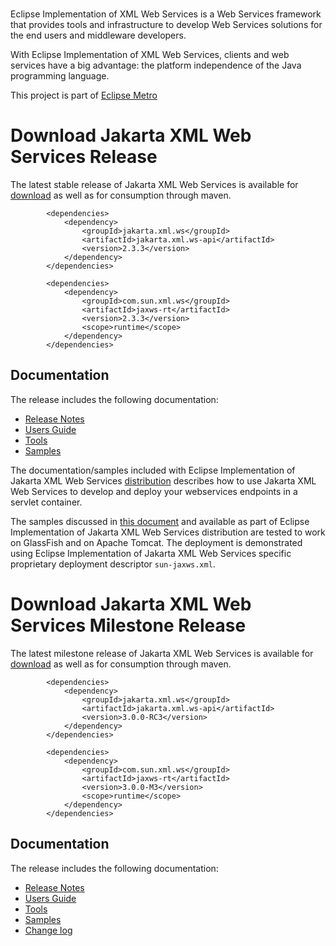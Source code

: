 <br/>


Eclipse Implementation of XML Web Services is a Web Services framework that provides tools
and infrastructure to develop Web Services solutions for the end users and middleware developers.

With Eclipse Implementation of XML Web Services, clients and web services have
a big advantage: the platform independence of the Java programming language.

This project is part of [Eclipse Metro](https://projects.eclipse.org/projects/ee4j.metro)

# <a name="Download_Jakarta_XMLS_Release"></a>Download Jakarta XML Web Services Release

The latest stable release of Jakarta XML Web Services is available for
[download](https://repo1.maven.org/maven2/com/sun/xml/ws/jaxws-ri/2.3.3/jaxws-ri-2.3.3.zip)
as well as for consumption through maven.
```
        <dependencies>
            <dependency>
                <groupId>jakarta.xml.ws</groupId>
                <artifactId>jakarta.xml.ws-api</artifactId>
                <version>2.3.3</version>
            </dependency>
        </dependencies>

        <dependencies>
            <dependency>
                <groupId>com.sun.xml.ws</groupId>
                <artifactId>jaxws-rt</artifactId>
                <version>2.3.3</version>
                <scope>runtime</scope>
            </dependency>
        </dependencies>
```

## Documentation
The release includes the following documentation:
- [Release Notes](2.3.3/docs/ch02.html)
- [Users Guide](2.3.3/docs/ch03.html)
- [Tools](2.3.3/docs/ch04.html)
- [Samples](2.3.3/docs/ch07.html)

The documentation/samples included with Eclipse Implementation of Jakarta XML Web Services
[distribution](https://repo1.maven.org/maven2/com/sun/xml/ws/jaxws-ri/2.3.3/jaxws-ri-2.3.3.zip)
describes how to use Jakarta XML Web Services to develop
and deploy your webservices endpoints in a servlet container.

The samples discussed in [this document](2.3.3/docs/ch07.html) and available as part
of Eclipse Implementation of Jakarta XML Web Services distribution are tested to work
on GlassFish and on Apache Tomcat. The deployment is demonstrated using
Eclipse Implementation of Jakarta XML Web Services specific proprietary deployment
descriptor `sun-jaxws.xml`. 


# <a name="Download_Jakarta_XMLS_Milestone"></a>Download Jakarta XML Web Services Milestone Release

The latest milestone release of Jakarta XML Web Services is available for
[download](https://repo1.maven.org/maven2/com/sun/xml/ws/jaxws-ri/3.0.0-M3/jaxws-ri-3.0.0-M3.zip)
as well as for consumption through maven.
```
        <dependencies>
            <dependency>
                <groupId>jakarta.xml.ws</groupId>
                <artifactId>jakarta.xml.ws-api</artifactId>
                <version>3.0.0-RC3</version>
            </dependency>
        </dependencies>

        <dependencies>
            <dependency>
                <groupId>com.sun.xml.ws</groupId>
                <artifactId>jaxws-rt</artifactId>
                <version>3.0.0-M3</version>
                <scope>runtime</scope>
            </dependency>
        </dependencies>
```

## Documentation
The release includes the following documentation:
- [Release Notes](3.0.0/docs/ch02.html)
- [Users Guide](3.0.0/docs/ch03.html)
- [Tools](3.0.0/docs/ch04.html)
- [Samples](3.0.0/docs/ch07.html)
- [Change log](https://github.com/eclipse-ee4j/metro-jax-ws/releases/tag/3.0.0-M3)
